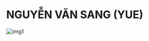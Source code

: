 #                                               NGUYỄN VĂN SANG (YUE)
![img1](https://user-images.githubusercontent.com/72926329/157146326-c3f8a85f-8d65-45e0-a90f-bfb01084e138.jpg)
